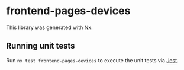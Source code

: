 # frontend-pages-devices

This library was generated with [Nx](https://nx.dev).

## Running unit tests

Run `nx test frontend-pages-devices` to execute the unit tests via [Jest](https://jestjs.io).
